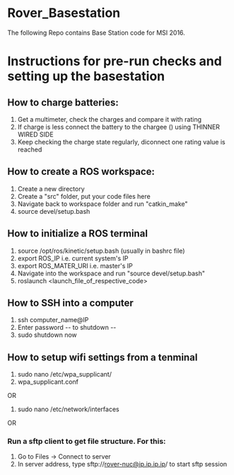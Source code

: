 Rover_Basestation
===============================================================
The following Repo contains Base Station code for MSI 2016.

# Instructions for pre-run checks and setting up the basestation

## How to charge batteries:
1. Get a multimeter, check the charges and compare it with rating
2. If charge is less connect the battery to the chargee () using THINNER WIRED SIDE
3. Keep checking the charge state regularly, diconnect one rating value is reached

## How to create a ROS workspace:
1. Create a new directory
2. Create a "src" folder, put your code files here
3. Navigate back to workspace folder and run "catkin_make"
4. source devel/setup.bash

## How to initialize a ROS terminal
1. source /opt/ros/kinetic/setup.bash (usually in bashrc file)
2. export ROS_IP i.e. current system's IP
3. export ROS_MATER_URI i.e. master's IP
4. Navigate into the workspace and run "source devel/setup.bash"
5. roslaunch <launch_file_of_respective_code>

## How to SSH into a computer
1. ssh computer_name@IP
2. Enter password
-- to shutdown --
3. sudo shutdown now

## How to setup wifi settings from a tenminal
1. sudo nano /etc/wpa_supplicant/
2. wpa_supplicant.conf

OR

1. sudo nano /etc/network/interfaces

OR

### Run a sftp client to get file structure. For this:

1. Go to Files -> Connect to server
2. In server address, type sftp://rover-nuc@ip.ip.ip.ip/ to start sftp session

